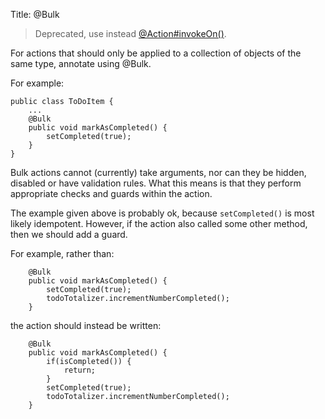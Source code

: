 Title: @Bulk

[//]: # (content copied to _user-guide_xxx)

> Deprecated, use instead [@Action#invokeOn()](./Action.html).

For actions that should only be applied to a collection of objects of
the same type, annotate using @Bulk.

For example:

    public class ToDoItem {
        ...
        @Bulk
        public void markAsCompleted() {
            setCompleted(true);
        }
    }

Bulk actions cannot (currently) take arguments, nor can they be hidden, disabled or
have validation rules.  What this means is that they perform appropriate checks and guards within the action.

The example given above is probably ok, because `setCompleted()` is most likely idempotent.  However, if the action also called some other method, then we should add a guard.

For example, rather than:

        @Bulk
        public void markAsCompleted() {
            setCompleted(true);
            todoTotalizer.incrementNumberCompleted();
        }

the action should instead be written:
 
        @Bulk
        public void markAsCompleted() {
            if(isCompleted()) {
                return;
            }
            setCompleted(true);
            todoTotalizer.incrementNumberCompleted();
        }
